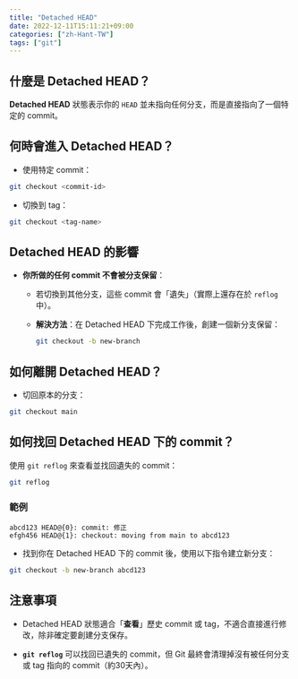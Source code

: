 ```yaml
---
title: "Detached HEAD"
date: 2022-12-11T15:11:21+09:00
categories: ["zh-Hant-TW"]
tags: ["git"]
---
```

## 什麼是 Detached HEAD？
**Detached HEAD** 狀態表示你的 `HEAD` 並未指向任何分支，而是直接指向了一個特定的 commit。

## 何時會進入 Detached HEAD？

- 使用特定 commit：

```bash
git checkout <commit-id>
```

- 切換到 tag：

```bash
git checkout <tag-name>
```

## Detached HEAD 的影響
- **你所做的任何 commit 不會被分支保留**：
  
  - 若切換到其他分支，這些 commit 會「遺失」（實際上還存在於 `reflog` 中）。
  
  - **解決方法**：在 Detached HEAD 下完成工作後，創建一個新分支保留：

    ```bash
    git checkout -b new-branch
    ```

## 如何離開 Detached HEAD？

- 切回原本的分支：

```bash
git checkout main
```

## 如何找回 Detached HEAD 下的 commit？

使用 `git reflog` 來查看並找回遺失的 commit：

```bash
git reflog
```

### 範例

```plaintext
abcd123 HEAD@{0}: commit: 修正
efgh456 HEAD@{1}: checkout: moving from main to abcd123
```

- 找到你在 Detached HEAD 下的 commit 後，使用以下指令建立新分支：

```bash
git checkout -b new-branch abcd123
```

## 注意事項

- Detached HEAD 狀態適合「**查看**」歷史 commit 或 tag，不適合直接進行修改，除非確定要創建分支保存。

- **`git reflog`** 可以找回已遺失的 commit，但 Git 最終會清理掉沒有被任何分支或 tag 指向的 commit（約30天內）。
